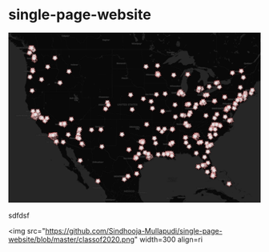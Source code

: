 # single-page-website
![alt text][Map]



sdfdsf


<img src="https://github.com/Sindhooja-Mullapudi/single-page-website/blob/master/classof2020.png" width=300 align=ri


[Map]: classof2020.png
